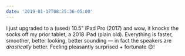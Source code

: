 ```yaml
---
date: '2019-01-17T08:25:36-05:00'
---
```

I just upgraded to a (used) 10.5" iPad Pro (2017) and wow, it knocks the socks off my prior tablet, a 2018 iPad (plain old). Everything is faster, smoother, better looking, better sounding — in fact the speakers are _drastically_ better. Feeling pleasantly surprised + fortunate 😊!
